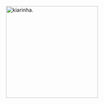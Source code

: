 
 


 

<img align=right width="250" height="250" src="https://github.com/aline-exe/Compass-UOL/assets/132860472/869986fc-0919-4f11-accc-4e7e36a89e12" alt="kiarinha.">
